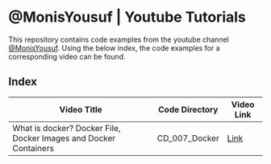 # @MonisYousuf | Youtube Tutorials
This repository contains code examples from the youtube channel [@MonisYousuf](https://www.youtube.com/@MonisYousuf). Using the below index, the code examples for a corresponding video can be found.

## Index

| Video Title | Code Directory  | Video Link  |
| ------- | --- | --- |
| What is docker? Docker File, Docker Images and Docker Containers | CD_007_Docker | [Link](https://www.youtube.com/@MonisYousuf) |
